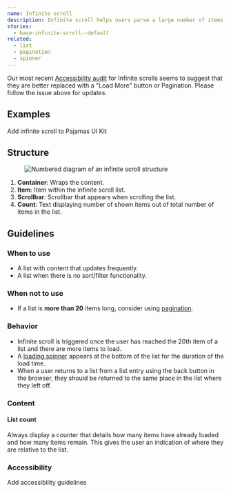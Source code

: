```yaml
---
name: Infinite scroll
description: Infinite scroll helps users parse a large number of items by breaking up lists and distributing the results.
stories:
  - base-infinite-scroll--default
related:
  - list
  - pagination
  - spinner
---
```


<note>

Our most recent [Accessibility audit](https://gitlab.com/gitlab-org/gitlab-ui/-/issues/1196) for Infinite scrolls seems
to suggest that they are better replaced with a "Load More" button _or_ Pagination. Please follow the issue above for updates. 

</note>


## Examples

<story-viewer story-name="base-infinite-scroll--default" title="Default"></story-viewer>

<todo>Add infinite scroll to Pajamas UI Kit</todo>

## Structure

<figure class="figure" role="figure" aria-label="Infinite scroll structure">
  <img class="figure-img" src="/img/infinite-scroll-structure.svg" alt="Numbered diagram of an infinite scroll structure" role="img" />
</figure>

1. **Container**: Wraps the content.
1. **Item**: Item within the infinite scroll list.
1. **Scrollbar**: Scrollbar that appears when scrolling the list.
1. **Count**: Text displaying number of shown items out of total number of items in the list.

## Guidelines

### When to use

- A list with content that updates frequently. 
- A list when there is no sort/filter functionality. 

### When not to use

- If a list is **more than 20** items long, consider using [pagination](/components/pagination).

### Behavior

- Infinite scroll is triggered once the user has reached the 20th item of a list and there are more items to load. 
- A [loading spinner](/components/spinner) appears at the bottom of the list for the duration of the load time.
- When a user returns to a list from a list entry using the back button in the browser, they should be returned to the same place in the list where they left off.

### Content

#### List count

Always display a counter that details how many items have already loaded and how many items remain. This gives the user an indication of where they are relative to the list.

### Accessibility

<todo>Add accessibility guidelines</todo>
